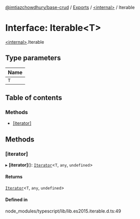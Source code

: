 [@imtiazchowdhury/base-crud](../README.md) / [Exports](../modules.md) / [\<internal\>](../modules/internal_.md) / Iterable

# Interface: Iterable\<T\>

[\<internal\>](../modules/internal_.md).Iterable

## Type parameters

| Name |
| :------ |
| `T` |

## Table of contents

### Methods

- [[iterator]](internal_.Iterable.md#[iterator])

## Methods

### [iterator]

▸ **[iterator]**(): [`Iterator`](internal_.Iterator.md)\<`T`, `any`, `undefined`\>

#### Returns

[`Iterator`](internal_.Iterator.md)\<`T`, `any`, `undefined`\>

#### Defined in

node_modules/typescript/lib/lib.es2015.iterable.d.ts:49

